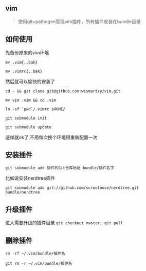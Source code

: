 ## vim

> 使用git+pathogen管理vim插件，所有插件安装在bundle目录

## 如何使用

先备份原来的vim环境

```mv .vim{,.bak}```

```mv .vimrc{,.bak}```

然后就可以愉快的安装了

```cd ~ && git clone git@github.com:wismartzy/vim.git```

```mv vim .vim && cd .vim```

```ln -sf `pwd`/.vimrc $HOME/```

```git submodule init```

```git submodule update```

这样就ok了,不用每次换个环境得重新配置一次

## 安装插件

```git submodule add 插件的Git仓库地址 bundle/插件名字```

比如说安装nerdtree插件

```git submodule add git://github.com/scrooloose/nerdtree.git bundle/nerdtree```

## 升级插件

进入需要升级的插件目录
```git checkout master; git pull```

## 删除插件

```rm -rf ~/.vim/bundle/插件名```

```git rm -r ~/.vim/bundle/插件名```
